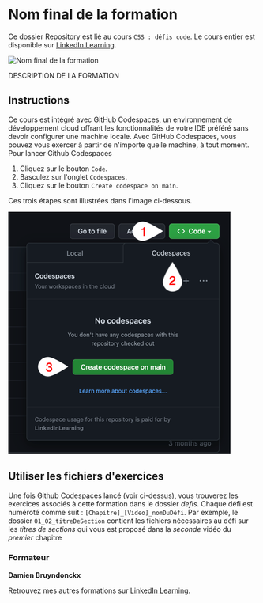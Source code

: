 # Nom final de la formation

Ce dossier Repository est lié au cours `CSS : défis code`. Le cours entier est disponible sur [LinkedIn Learning][lil-course-url].

![Nom final de la formation][lil-thumbnail-url] 

DESCRIPTION DE LA FORMATION

## Instructions

Ce cours est intégré avec GitHub Codespaces, un environnement de développement cloud offrant les fonctionnalités de votre IDE préféré sans devoir configurer une machine locale. Avec GitHub Codespaces, vous pouvez vous exercer à partir de n'importe quelle machine, à tout moment.
Pour lancer Github Codespaces
1. Cliquez sur le bouton `Code`.
2. Basculez sur l'onglet `Codespaces`.
3. Cliquez sur le bouton `Create codespace on main`.

Ces trois étapes sont illustrées dans l'image ci-dessous.

![Procédure à suivre pour lancer Github Codespaces](assets/codespaces.png)
 
## Utiliser les fichiers d'exercices

Une fois Github Codespaces lancé (voir ci-dessus), vous trouverez les exercices associés à cette formation dans le dossier *defis*. Chaque défi est numéroté comme suit : `[Chapitre]_[Video]_nomDuDéfi`.
Par exemple, le dossier `01_02_titreDeSection` contient les fichiers nécessaires au défi sur les *titres de sections* qui vous est proposé dans la *seconde* vidéo du *premier* chapitre

### Formateur

**Damien Bruyndonckx** 

 Retrouvez mes autres formations sur [LinkedIn Learning][lil-URL-trainer].

[0]: # (Replace these placeholder URLs with actual course URLs)
[lil-course-url]: https://www.linkedin.com
[lil-thumbnail-url]: https:
[lil-URL-trainer]: https://
